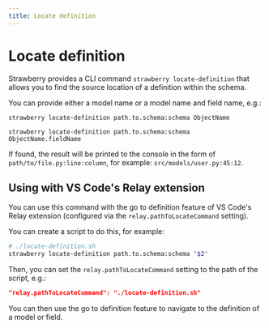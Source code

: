 ```yaml
---
title: Locate definition
---
```


# Locate definition

Strawberry provides a CLI command `strawberry locate-definition` that allows you
to find the source location of a definition within the schema.

You can provide either a model name or a model name and field name, e.g.:

```
strawberry locate-definition path.to.schema:schema ObjectName
```

```
strawberry locate-definition path.to.schema:schema ObjectName.fieldName
```

If found, the result will be printed to the console in the form of
`path/to/file.py:line:column`, for example: `src/models/user.py:45:12`.

## Using with VS Code's Relay extension

You can use this command with the go to definition feature of VS Code's Relay
extension (configured via the `relay.pathToLocateCommand` setting).

You can create a script to do this, for example:

```sh
# ./locate-definition.sh
strawberry locate-definition path.to.schema:schema "$2"
```

Then, you can set the `relay.pathToLocateCommand` setting to the path of the
script, e.g.:

```json
"relay.pathToLocateCommand": "./locate-definition.sh"
```

You can then use the go to definition feature to navigate to the definition of a
model or field.
